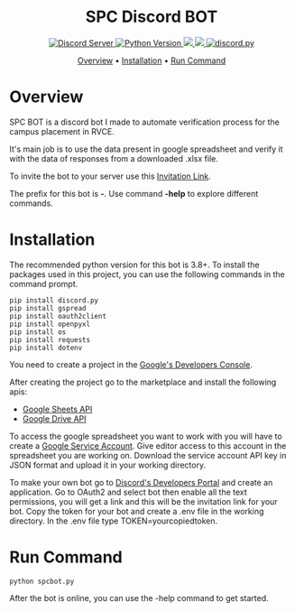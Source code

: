 <h1 align="center">
    <br>
    SPC Discord BOT
    <br>
</h1>

<p align="center">
  <a href="https://discord.gg/JH2Zdzu">
    <img src="https://discord.com/api/guilds/535168332542771230/widget.png?style=shield" alt="Discord Server">
  </a>
  <a href="https://www.python.org/downloads/">
    <img alt="Python Version" src="https://img.shields.io/badge/python-3.8+-blue.svg">
  </a>
  <a href="https://pypi.org/project/openpyxl/">
     <img src="https://img.shields.io/badge/gspread-v4-blue.svg">
  </a>
  <a href="https://docs.gspread.org/en/v4.0.1/">
     <img src="https://img.shields.io/badge/openpyxl-v3-blue.svg">
  </a>
  <a href="https://github.com/Rapptz/discord.py/">
     <img src="https://img.shields.io/badge/discord-py-blue.svg" alt="discord.py">
  </a>
</p>

<p align="center">
  <a href="#overview">Overview</a>
  •
  <a href="#installation">Installation</a>
  •
  <a href="#run-command">Run Command</a>
</p>

# Overview

SPC BOT is a discord bot I made to automate verification process for the campus placement in RVCE.

It's main job is to use the data present in google spreadsheet and verify it with the data of responses from a downloaded .xlsx file.

To invite the bot to your server use this <a href = "https://discord.com/api/oauth2/authorize?client_id=891279485519937557&permissions=534992387152&scope=bot">Invitation Link</a>.

The prefix for this bot is **-**. Use command **-help** to explore different commands.

# Installation

The recommended python version for this bot is 3.8+. To install the packages used in this project, you can use the following commands in the command prompt.

```
pip install discord.py
pip install gspread
pip install oauth2client
pip install openpyxl
pip install os
pip install requests
pip install dotenv
```
You need to create a project in the <a href = "https://console.cloud.google.com/">Google's Developers Console</a>.

After creating the project go to the marketplace and install the following apis:
- <a href = "https://console.developers.google.com/apis/library/sheets.googleapis.com/">Google Sheets API</a>
- <a href = "https://console.developers.google.com/apis/library/drive.googleapis.com/">Google Drive API</a>

To access the google spreadsheet you want to work with you will have to create a <a href = "https://console.cloud.google.com/iam-admin/serviceaccounts">Google Service Account</a>. Give editor access to this account in the spreadsheet you are working on. Download the service account API key in JSON format and upload it in your working directory.

To make your own bot go to <a href = "https://discord.com/developers/applications">Discord's Developers Portal</a> and create an application. Go to OAuth2 and select bot then enable all the text permissions, you will get a link and this will be the invitation link for your bot. Copy the token for your bot and create a .env file in the working directory. In the .env file type TOKEN=yourcopiedtoken.

# Run Command
```
python spcbot.py
```

After the bot is online, you can use the -help command to get started.